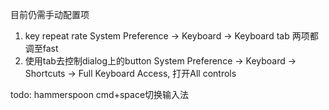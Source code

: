目前仍需手动配置项
1. key repeat rate
  System Preference -> Keyboard -> Keyboard tab
  两项都调至fast
2. 使用tab去控制dialog上的button
  System Preference -> Keyboard -> Shortcuts -> Full Keyboard Access, 打开All controls

todo:
  hammerspoon
    cmd+space切换输入法
